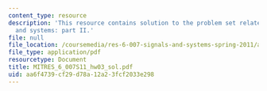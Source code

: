 ```yaml
---
content_type: resource
description: 'This resource contains solution to the problem set related to signals
  and systems: part II.'
file: null
file_location: /coursemedia/res-6-007-signals-and-systems-spring-2011/aa6f4739cf29d78a12a23fcf2033e298_MITRES_6_007S11_hw03_sol.pdf
file_type: application/pdf
resourcetype: Document
title: MITRES_6_007S11_hw03_sol.pdf
uid: aa6f4739-cf29-d78a-12a2-3fcf2033e298
---
```

